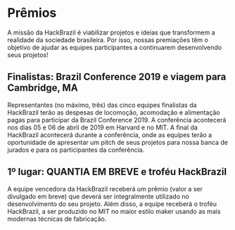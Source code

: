 # Prêmios

A missão da HackBrazil é viabilizar projetos e ideias que transformem a realidade da sociedade brasileira. Por isso, nossas premiações têm o objetivo de ajudar as equipes participantes a continuarem desenvolvendo seus projetos!

## Finalistas: Brazil Conference 2019 e viagem para Cambridge, MA

Representantes (no máximo, três) das cinco equipes finalistas da HackBrazil terão as despesas de locomoção, acomodação e alimentação pagas para participar da Brazil Conference 2019. A conferência acontecerá nos dias 05 e 06 de abril de 2019 em Harvard e no MIT. A final da HackBrazil acontecerá durante a conferência, onde as equipes terão a oportunidade de apresentar um pitch de seus projetos para nossa banca de jurados e para os participantes da conferência.

## 1º lugar: QUANTIA EM BREVE e troféu HackBrazil

A equipe vencedora da HackBrazil receberá um prêmio (valor a ser divulgado em breve) que deverá ser integralmente utilizado no desenvolvimento do seu projeto. Além disso, a equipe receberá o troféu HackBrazil, a ser produzido no MIT no maior estilo maker usando as mais modernas técnicas de fabricação.

